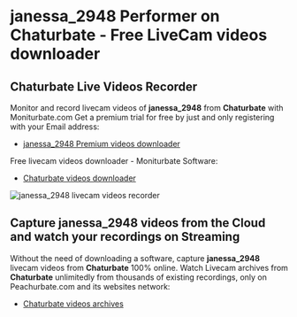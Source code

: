 # janessa_2948 Performer on Chaturbate - Free LiveCam videos downloader

## Chaturbate Live Videos Recorder

Monitor and record livecam videos of **janessa_2948** from **Chaturbate** with Moniturbate.com
Get a premium trial for free by just and only registering with your Email address:
* [janessa_2948 Premium videos downloader](https://moniturbate.com/request-demo-licence-key.html)

Free livecam videos downloader - Moniturbate Software:
* [Chaturbate videos downloader](https://moniturbate.com/moniturbate-download-software.html)

![janessa_2948 livecam videos recorder](https://peachurnet.com/templates/moniturbate-software.png)


## Capture janessa_2948 videos from the Cloud and watch your recordings on Streaming

Without the need of downloading a software, capture **janessa_2948** livecam videos from **Chaturbate** 100% online.
Watch Livecam archives from **Chaturbate** unlimitedly from thousands of existing recordings, only on Peachurbate.com and its websites network:
* [Chaturbate videos archives](https://peachurnet.com/)